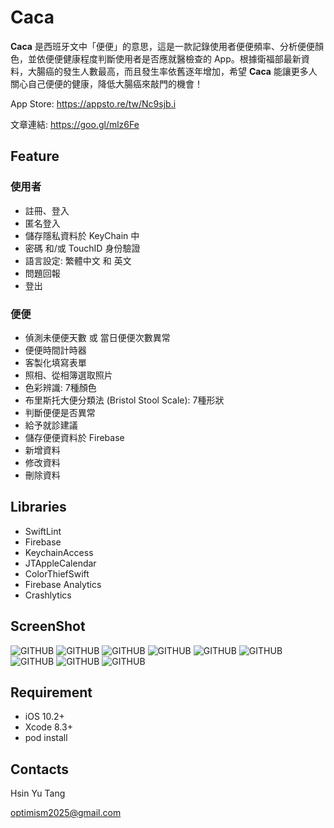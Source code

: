 # Caca

**Caca** 是西班牙文中「便便」的意思，這是一款記錄使用者便便頻率、分析便便顏色，並依便便健康程度判斷使用者是否應就醫檢查的 App。根據衛福部最新資料，大腸癌的發生人數最高，而且發生率依舊逐年增加，希望 **Caca** 能讓更多人關心自己便便的健康，降低大腸癌來敲門的機會！

App Store: <https://appsto.re/tw/Nc9sjb.i>

文章連結: <https://goo.gl/mlz6Fe>

## Feature
### 使用者
* 註冊、登入
* 匿名登入
* 儲存隱私資料於 KeyChain 中
* 密碼 和/或 TouchID 身份驗證
* 語言設定: 繁體中文 和 英文
* 問題回報
* 登出

### 便便
* 偵測未便便天數 或 當日便便次數異常
* 便便時間計時器
* 客製化填寫表單
* 照相、從相簿選取照片
* 色彩辨識: 7種顏色
* 布里斯托大便分類法 (Bristol Stool Scale): 7種形狀
* 判斷便便是否異常
* 給予就診建議
* 儲存便便資料於 Firebase
* 新增資料
* 修改資料
* 刪除資料
## Libraries
* SwiftLint
* Firebase
* KeychainAccess
* JTAppleCalendar
* ColorThiefSwift
* Firebase Analytics
* Crashlytics
## ScreenShot
![GITHUB](https://github.com/CelesteTang/Caca/blob/master/Caca/Assets.xcassets/screenshot1.imageset/screenshot1.png?raw=true "登入頁面")
![GITHUB](https://github.com/CelesteTang/Caca/blob/master/Caca/Assets.xcassets/screenshot2.imageset/screenshot2.png?raw=true "主頁面")
![GITHUB](https://github.com/CelesteTang/Caca/blob/master/Caca/Assets.xcassets/screenshot3.imageset/screenshot3.png?raw=true "計時頁面")
![GITHUB](https://github.com/CelesteTang/Caca/blob/master/Caca/Assets.xcassets/screenshot4.imageset/screenshot4.png?raw=true "紀錄頁面")
![GITHUB](https://github.com/CelesteTang/Caca/blob/master/Caca/Assets.xcassets/screenshot5.imageset/screenshot5.png?raw=true "色彩辨識")
![GITHUB](https://github.com/CelesteTang/Caca/blob/master/Caca/Assets.xcassets/screenshot8.imageset/screenshot8.png?raw=true "詳細資料")
![GITHUB](https://github.com/CelesteTang/Caca/blob/master/Caca/Assets.xcassets/screenshot6.imageset/screenshot6.png?raw=true "建議頁面")
![GITHUB](https://github.com/CelesteTang/Caca/blob/master/Caca/Assets.xcassets/screenshot7.imageset/screenshot7.png?raw=true "密碼設定")
![GITHUB](https://github.com/CelesteTang/Caca/blob/master/Caca/Assets.xcassets/screenshot9.imageset/screenshot9.png?raw=true "設定")
## Requirement
* iOS 10.2+
* Xcode 8.3+
* pod install
## Contacts
Hsin Yu Tang

<optimism2025@gmail.com>
